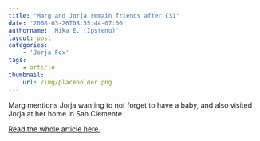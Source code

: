 ```yaml
---
title: "Marg and Jorja remain friends after CSI"
date: '2008-03-26T08:55:44-07:00'
authorname: 'Mika E. (Ipstenu)'
layout: post
categories:
    - 'Jorja Fox'
tags:
    - article
thumbnail:
    url: /img/placeholder.png
---
```


Marg mentions Jorja wanting to not forget to have a baby, and also visited Jorja at her home in San Clemente.

[Read the whole article here.](http://www.pittsburghlive.com/x/pittsburghtrib/living/s_558968.html)
